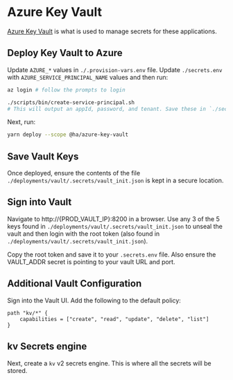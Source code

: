 # Azure Key Vault

[Azure Key Vault](https://azure.microsoft.com/en-us/services/key-vault/) is what is used to manage secrets for these applications.

## Deploy Key Vault to Azure

Update `AZURE_*` values in `./.provision-vars.env` file.
Update `./secrets.env` with `AZURE_SERVICE_PRINCIPAL_NAME` values and then run:

```bash
az login # follow the prompts to login

./scripts/bin/create-service-principal.sh
# This will output an appId, password, and tenant. Save these in `./secrets.env`.
```

Next, run:

```bash
yarn deploy --scope @ha/azure-key-vault
```

## Save Vault Keys

Once deployed, ensure the contents of the file `./deployments/vault/.secrets/vault_init.json` is kept in a secure location.

## Sign into Vault

Navigate to http://{PROD_VAULT_IP}:8200 in a browser. Use any 3 of the 5 keys found in `./deployments/vault/.secrets/vault_init.json` to unseal the vault and then login with the root token (also found in `./deployments/vault/.secrets/vault_init.json`).

Copy the root token and save it to your `.secrets.env` file. Also ensure the VAULT_ADDR secret is pointing to your vault URL and port.

## Additional Vault Configuration

Sign into the Vault UI. Add the following to the default policy:

```hcl
path "kv/*" {
    capabilities = ["create", "read", "update", "delete", "list"]
}
```

## kv Secrets engine

Next, create a `kv` v2 secrets engine. This is where all the secrets will be stored.
